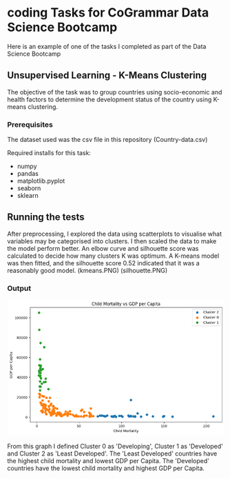 # coding Tasks for CoGrammar Data Science Bootcamp

Here is an example of one of the tasks I completed as part of the Data Science Bootcamp

## Unsupervised Learning - K-Means Clustering

The objective of the task was to group countries using socio-economic and health factors to determine the development status of the country using K-means clustering.

### Prerequisites

The dataset used was the csv file in this repository (Country-data.csv)

Required installs for this task:
- numpy
- pandas
- matplotlib.pyplot
- seaborn
- sklearn

## Running the tests

After preprocessing, I explored the data using scatterplots to visualise what variables may be categorised into clusters. I then scaled the data to make the model perform better. An elbow curve and silhouette score was calculated to decide how many clusters K was optimum. A K-means model was then fitted, and the silhouette score 0.52 indicated that it was a reasonably good model.
(kmeans.PNG)
(silhouette.PNG)

### Output

![Graph of clusters](Kmeans/images/childmort_vs_GDPP.png)

From this graph I defined Cluster 0 as 'Developing', Cluster 1 as 'Developed' and Cluster 2 as 'Least Developed'. The 'Least Developed' countries have the highest child mortality and lowest GDP per Capita. The 'Developed' countries have the lowest child mortality and highest GDP per Capita.
